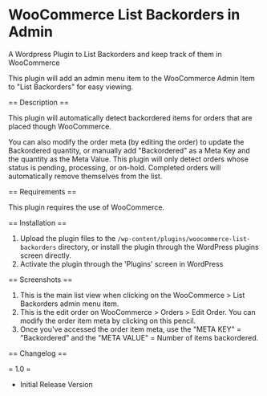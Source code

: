 # WooCommerce List Backorders in Admin
A Wordpress Plugin to List Backorders and keep track of them in WooCommerce

This plugin will add an admin menu item to the WooCommerce Admin Item to "List Backorders" for easy viewing.

== Description ==

This plugin will automatically detect backordered items for orders that are placed though WooCommerce.

You can also modify the order meta (by editing the order) to update the Backordered quantity, or manually add "Backordered" as a Meta Key and the quantity as the Meta Value.  This plugin will only detect orders whose status is pending, processing, or on-hold.  Completed orders will automatically remove themselves from the list.

== Requirements ==

This plugin requires the use of WooCommerce.

== Installation ==

1. Upload the plugin files to the `/wp-content/plugins/woocommerce-list-backorders` directory, or install the plugin through the WordPress plugins screen directly.
2. Activate the plugin through the 'Plugins' screen in WordPress

== Screenshots ==

1. This is the main list view when clicking on the WooCommerce > List Backorders admin menu item.
2. This is the edit order on WooCommerce > Orders > Edit Order.  You can modify the order item meta by clicking on this pencil.
3. Once you've accessed the order item meta, use the "META KEY" = "Backordered" and the "META VALUE" = Number of items backordered.

== Changelog ==

= 1.0 =
* Initial Release Version
